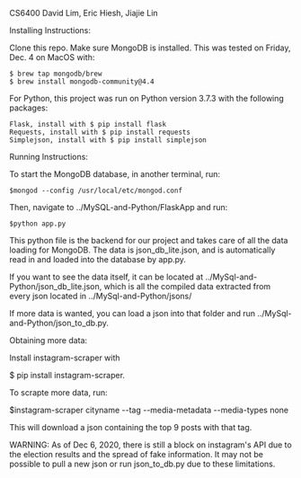 CS6400 
David Lim, Eric Hiesh, Jiajie Lin

Installing Instructions:

Clone this repo. Make sure MongoDB is installed.
This was tested on Friday, Dec. 4 on MacOS with:

	$ brew tap mongodb/brew
	$ brew install mongodb-community@4.4

For Python, this project was run on Python version 3.7.3 with the following packages:

	Flask, install with $ pip install flask
	Requests, install with $ pip install requests
	Simplejson, install with $ pip install simplejson

Running Instructions:

To start the MongoDB database, in another terminal, run:

	$mongod --config /usr/local/etc/mongod.conf

Then, navigate to ../MySQL-and-Python/FlaskApp and run:

	$python app.py

This python file is the backend for our project and takes care of all the data loading for MongoDB. The data is json_db_lite.json, and is automatically read in and loaded into the database by app.py.

If you want to see the data itself, it can be located at ../MySql-and-Python/json_db_lite.json, which is all the compiled data extracted from every json located in ../MySql-and-Python/jsons/

If more data is wanted, you can load a json into that folder and run ../MySql-and-Python/json_to_db.py.

Obtaining more data:

Install instagram-scraper with

$ pip install instagram-scraper. 

To scrapte more data, run:

$instagram-scraper cityname --tag --media-metadata --media-types none

This will download a json containing the top 9 posts with that tag. 

WARNING: As of Dec 6, 2020, there is still a block on instagram's API due to the election results and the spread of fake information. It may not be possible to pull a new json or run json_to_db.py due to these limitations.

